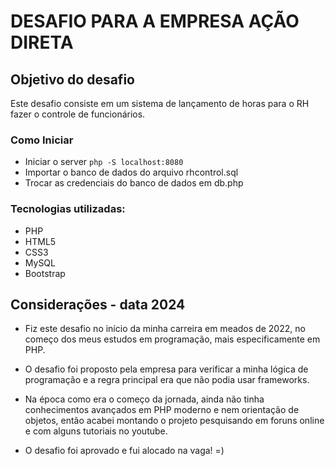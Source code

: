 # DESAFIO PARA A EMPRESA AÇÃO DIRETA

## Objetivo do desafio 
Este desafio consiste em um sistema de lançamento de horas para o RH fazer o controle de funcionários.

### Como Iniciar
* Iniciar o server `php -S localhost:8080`
* Importar o banco de dados do arquivo rhcontrol.sql
* Trocar as credenciais do banco de dados em db.php

### Tecnologias utilizadas:
* PHP
* HTML5
* CSS3
* MySQL
* Bootstrap

## Considerações - data 2024
* Fiz este desafio no início da minha carreira em meados de 2022, no começo dos meus estudos em programação, mais especificamente em PHP. 

* O desafio foi proposto pela empresa para verificar a minha lógica de programação e a regra principal era que não podia usar frameworks.

* Na época como era o começo da jornada, ainda não tinha conhecimentos avançados em PHP moderno e nem orientação de objetos, então acabei montando o projeto pesquisando em foruns online e com alguns tutoriais no youtube.

* O desafio foi aprovado e fui alocado na vaga! =)